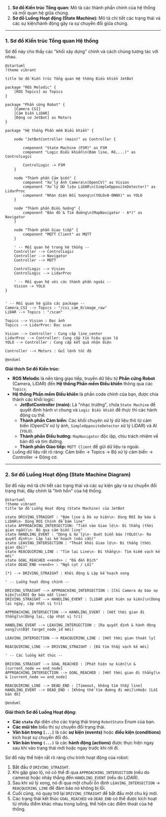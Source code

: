 1.  **Sơ đồ Kiến trúc Tổng quan:** Mô tả các thành phần chính của hệ thống và mối quan hệ giữa chúng.
2.  **Sơ đồ Luồng Hoạt động (State Machine):** Mô tả chi tiết các trạng thái và các sự kiện/hành động gây ra sự chuyển đổi giữa chúng.

---

### 1. Sơ đồ Kiến trúc Tổng quan Hệ thống

Sơ đồ này cho thấy các "khối xây dựng" chính và cách chúng tương tác với nhau.

```plantuml
@startuml
!theme vibrant

title Sơ đồ Kiến trúc Tổng quan Hệ thống Điều khiển JetBot

package "ROS Melodic" {
    [ROS Topics] as Topics
}

package "Phần cứng Robot" {
    [Camera CSI]
    [Cảm biến LiDAR]
    [Động cơ JetBot] as Motors
}

package "Hệ thống Phần mềm Điều khiển" {
    
    node "JetBotController (main)" as Controller {
        
        component "State Machine (FSM)" as FSM
        component "Logic Điều khiển\n(Bám line, Rẽ,...)" as ControlLogic
        
        ControlLogic -> FSM
    }
    
    node "Thành phần Cảm biến" {
        component "Xử lý Ảnh Camera\n(OpenCV)" as Vision
        component "Xử lý Dữ liệu LiDAR\n(SimpleOppositeDetector)" as LidarProc
        component "Nhận diện Đối tượng\n(YOLOv8-ONNX)" as YOLO
    }
    
    node "Thành phần Điều hướng" {
        component "Bản đồ & Tìm đường\n(MapNavigator - A*)" as Navigator
    }
    
    node "Thành phần Giao tiếp" {
        component "MQTT Client" as MQTT
    }
    
    ' -- Mối quan hệ trong hệ thống --
    Controller --> ControlLogic
    Controller --> Navigator
    Controller --> MQTT
    
    ControlLogic --> Vision
    ControlLogic --> LidarProc
    
    ' -- Mối quan hệ với các thành phần ngoài --
    Vision -> YOLO
}


' -- Mối quan hệ giữa các package --
Camera_CSI --> Topics : "/csi_cam_0/image_raw"
LiDAR --> Topics : "/scan"

Topics --> Vision : Đọc ảnh
Topics --> LidarProc: Đọc scan

Vision --> Controller : Cung cấp line_center
LidarProc --> Controller: Cung cấp tín hiệu giao lộ
YOLO --> Controller : Cung cấp kết quả nhận diện

Controller --> Motors : Gửi lệnh tốc độ

@enduml
```

**Giải thích Sơ đồ Kiến trúc:**

*   **ROS Melodic** là nền tảng giao tiếp, truyền dữ liệu từ **Phần cứng Robot** (Camera, LiDAR) đến **Hệ thống Phần mềm Điều khiển** thông qua các `Topics`.
*   **Hệ thống Phần mềm Điều khiển** là phần code chính của bạn, được chia thành các khối logic:
    *   **JetBotController (main):** Là "nhạc trưởng", chứa `State Machine` để quyết định hành vi chung và `Logic Điều khiển` để thực thi các hành động cụ thể.
    *   **Thành phần Cảm biến:** Các khối chuyên xử lý dữ liệu thô từ cảm biến (OpenCV xử lý ảnh, `SimpleOppositeDetector` xử lý LiDAR) và AI (`YOLO`).
    *   **Thành phần Điều hướng:** `MapNavigator` độc lập, chịu trách nhiệm về bản đồ và tìm đường.
    *   **Thành phần Giao tiếp:** `MQTT Client` để gửi dữ liệu ra ngoài.
*   Luồng dữ liệu rất rõ ràng: Cảm biến -> Topics -> Bộ xử lý cảm biến -> Controller -> Động cơ.

---

### 2. Sơ đồ Luồng Hoạt động (State Machine Diagram)

Sơ đồ này mô tả chi tiết các trạng thái và các sự kiện gây ra sự chuyển đổi trạng thái, đây chính là "linh hồn" của hệ thống.

```plantuml
@startuml
!theme vibrant
title Sơ đồ Luồng Hoạt động (State Machine) của JetBot

state DRIVING_STRAIGHT : "Bám line & Dò sự kiện\n- Dùng ROI Dự báo & LiDAR\n- Dùng ROI Chính để bám line"
state APPROACHING_INTERSECTION: "Tiến vào Giao lộ\n- Đi thẳng (thời gian ngắn)\n- Bỏ qua cảm biến line"
state HANDLING_EVENT : "Dừng & Xử lý\n- Quét biển báo (YOLO)\n- Ra quyết định\n- Lập lại kế hoạch (nếu cần)"
state LEAVING_INTERSECTION : "Thoát khỏi Giao lộ\n- Đi thẳng (thời gian dài)"
state REACQUIRING_LINE : "Tìm lại Line\n- Đi thẳng\n- Tìm kiếm vạch kẻ mới"
state GOAL_REACHED <<end>> : "Đã đến Đích"
state DEAD_END <<end>> : "Ngõ cụt / Lỗi"

[*] --> DRIVING_STRAIGHT : Khởi động & Lập kế hoạch xong

' -- Luồng hoạt động chính --

DRIVING_STRAIGHT --> APPROACHING_INTERSECTION : [Chỉ Camera dự báo sự kiện]\n(ROI Dự báo mất line)
DRIVING_STRAIGHT --> HANDLING_EVENT : [LiDAR phát hiện sự kiện]\n(Dừng lại ngay, cập nhật vị trí)

APPROACHING_INTERSECTION --> HANDLING_EVENT : [Hết thời gian đi thẳng]\n(Dừng lại, cập nhật vị trí)

HANDLING_EVENT --> LEAVING_INTERSECTION : [Ra quyết định & hành động xong]\n(Đặt target_node_id mới)

LEAVING_INTERSECTION --> REACQUIRING_LINE : [Hết thời gian thoát ly]

REACQUIRING_LINE --> DRIVING_STRAIGHT : [Đã tìm thấy vạch kẻ mới]

' -- Các luồng kết thúc --

DRIVING_STRAIGHT --> GOAL_REACHED : [Phát hiện sự kiện]\n & [current_node == end_node]
APPROACHING_INTERSECTION --> GOAL_REACHED : [Hết thời gian đi thẳng]\n & [current_node == end_node]

REACQUIRING_LINE --> DEAD_END : [Timeout, không tìm thấy line]
HANDLING_EVENT --> DEAD_END : [Không thể tìm đường đi mới]\nHoặc [Lỗi bản đồ]

@enduml
```

**Giải thích Sơ đồ Luồng Hoạt động:**

*   **Các `state`** đại diện cho các trạng thái trong `RobotState` Enum của bạn.
*   **Các mũi tên** biểu thị sự chuyển đổi trạng thái.
*   **Văn bản trong `[...]`** là các **sự kiện (events)** hoặc **điều kiện (conditions)** kích hoạt sự chuyển đổi đó.
*   **Văn bản trong `(...)`** là các **hành động (actions)** được thực hiện ngay sau khi vào trạng thái mới hoặc ngay trước khi rời đi.

Sơ đồ này thể hiện rất rõ ràng chu trình hoạt động của robot:
1.  Bắt đầu ở `DRIVING_STRAIGHT`.
2.  Khi gặp giao lộ, nó có thể đi qua `APPROACHING_INTERSECTION` (nếu do camera) hoặc nhảy thẳng đến `HANDLING_EVENT` (nếu do LiDAR).
3.  Sau khi xử lý xong, nó đi qua một chuỗi ổn định `LEAVING_INTERSECTION` -> `REACQUIRING_LINE` để đảm bảo nó không bị lỗi.
4.  Cuối cùng, nó quay trở lại `DRIVING_STRAIGHT` để bắt đầu một chu kỳ mới.
5.  Các trạng thái kết thúc `GOAL_REACHED` và `DEAD_END` có thể được kích hoạt từ nhiều điểm khác nhau trong luồng, thể hiện các điểm thoát của hệ thống.